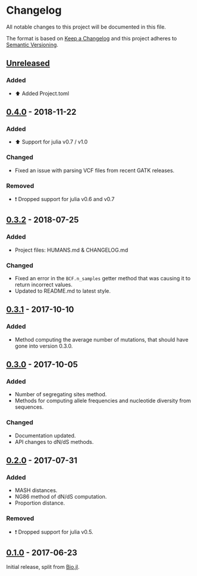# Changelog
All notable changes to this project will be documented in this file.

The format is based on [Keep a Changelog](http://keepachangelog.com/en/1.0.0/)
and this project adheres to [Semantic Versioning](http://semver.org/spec/v2.0.0.html).

## [Unreleased]
### Added
- :arrow_up: Added Project.toml

## [0.4.0] - 2018-11-22
### Added
- :arrow_up: Support for julia v0.7 / v1.0

### Changed
- Fixed an issue with parsing VCF files from recent GATK releases.

### Removed
- :exclamation: Dropped support for julia v0.6 and v0.7

## [0.3.2] - 2018-07-25
### Added
- Project files: HUMANS.md & CHANGELOG.md

### Changed
- Fixed an error in the `BCF.n_samples` getter method that was causing it to return incorrect values.
- Updated to README.md to latest style. 

## [0.3.1] - 2017-10-10
### Added
- Method computing the average number of mutations, that should have gone into
  version 0.3.0.

## [0.3.0] - 2017-10-05
### Added
- Number of segregating sites method.
- Methods for computing allele frequencies and nucleotide diversity from sequences.

### Changed
- Documentation updated.
- API changes to dN/dS methods.

## [0.2.0] - 2017-07-31
### Added
- MASH distances.
- NG86 method of dN/dS computation.
- Proportion distance.

### Removed
- :exclamation: Dropped support for julia v0.5.

## [0.1.0] - 2017-06-23

Initial release, split from [Bio.jl](https://github.com/BioJulia/Bio.jl).

[Unreleased]: https://github.com/BioJulia/GeneticVariation.jl/compare/v0.4.0...HEAD
[0.4.0]: https://github.com/BioJulia/GeneticVariation.jl/compare/v0.3.1...v0.4.0
[0.3.2]: https://github.com/BioJulia/GeneticVariation.jl/compare/v0.3.1...v0.3.2
[0.3.1]: https://github.com/BioJulia/GeneticVariation.jl/compare/v0.3.0...v0.3.1
[0.3.0]: https://github.com/BioJulia/GeneticVariation.jl/compare/v0.2.0...v0.3.0
[0.2.0]: https://github.com/BioJulia/GeneticVariation.jl/compare/v0.1.0...v0.2.0
[0.1.0]: https://github.com/BioJulia/GeneticVariation.jl/tree/v0.1.0